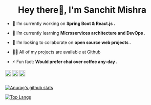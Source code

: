 <h1 align="center">Hey there👋, I'm Sanchit Mishra</h1>


- 🔭 I’m currently working on **Spring Boot & React.js .**

- 🌱 I’m currently learning **Microservices architecture and DevOps .**

- 👯 I’m looking to collaborate on **open source web projects .**

- 👨‍💻 All of my projects are available at [Github](https://github.com/sanchit-mishra)

- ⚡ Fun fact: **Would prefer chai over coffee any-day .**

<p align="left">
<a href="https://dev.to/sanchitmishra" target="_blank"><img align="left" src="https://cdn.jsdelivr.net/npm/simple-icons@3.0.1/icons/dev-dot-to.svg" alt="sanchit-mishra" height="20" width="20" /></a>
<a href="https://twitter.com/_SanchitMishra_" target="_blank"><img align="left" src="https://cdn.jsdelivr.net/npm/simple-icons@3.0.1/icons/twitter.svg" alt="_SanchitMishra_" height="20" width="20" /></a>
<a href="https://linkedin.com/in/sanchit-mishra-687427164/" target="_blank"><img align="left" src="https://cdn.jsdelivr.net/npm/simple-icons@3.0.1/icons/linkedin.svg" alt="sanchit-mishra" height="20" width="20" /></a>
  
</p>  
</br>
</br>


[![Anurag's github stats](https://github-readme-stats.vercel.app/api?username=sanchit-mishra&show_icons=true&theme=synthwave)](https://github.com/anuraghazra/github-readme-stats)

[![Top Langs](https://github-readme-stats.vercel.app/api/top-langs/?username=sanchit-mishra&theme=synthwave&hide=php&layout=compact)](https://github.com/anuraghazra/github-readme-stats)
